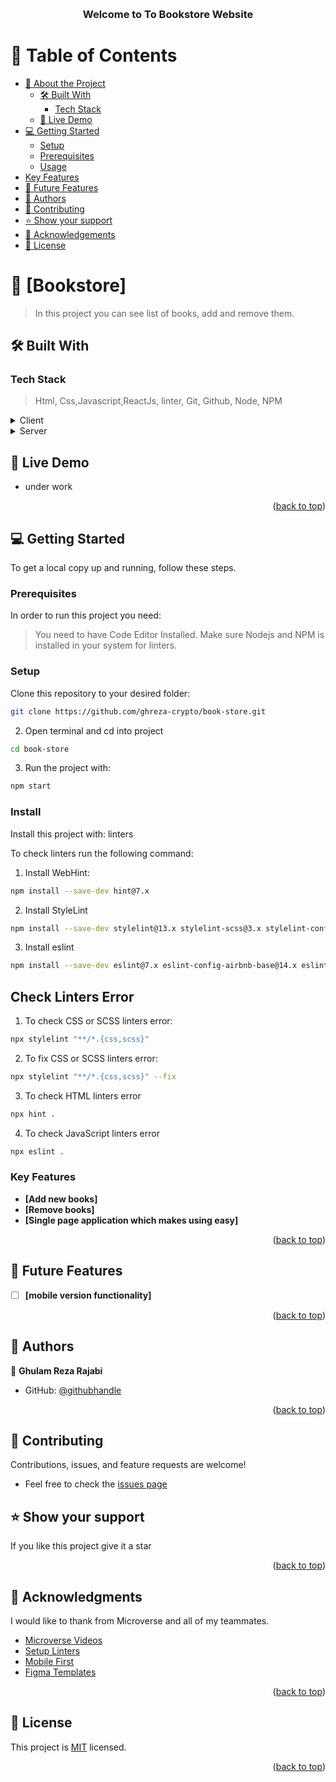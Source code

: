 <a name="readme-top"></a>

<div align="center">
  <br/>

  <h3><b>Welcome to To Bookstore Website </b></h3>

</div>

<!-- TABLE OF CONTENTS -->

# 📗 Table of Contents

- [📖 About the Project](#about-project)
  - [🛠 Built With](#built-with)
    - [Tech Stack](#tech-stack)
  - [🚀 Live Demo](#live-demo)
- [💻 Getting Started](#getting-started)
  - [Setup](#setup)
  - [Prerequisites](#prerequisites)
  - [Usage](#usage)
- [Key Features](#key-features)
- [🔭 Future Features](#future-features)
- [👥 Authors](#authors)
- [🤝 Contributing](#contributing)
- [⭐️ Show your support](#support)
- [🙏 Acknowledgements](#acknowledgements)
- [📝 License](#license)

<!-- PROJECT DESCRIPTION -->

# 📖 [Bookstore] <a name="about-project"></a>

>In this project you can see list of books, add and remove them.
## 🛠 Built With <a name="built-with"></a>

### Tech Stack <a name="tech-stack"></a>

> Html, Css,Javascript,ReactJs, linter, Git, Github, Node, NPM

<details>
  <summary>Client</summary>
  <ul>
    <li><a href="#">Html</a></li>
        <li><a href="#">Css</a></li>
        <li><a href="#">Javascript</a></li>
        <li><a href="#">React js</a></li>
  </ul>
</details>

<details>
  <summary>Server</summary>
  <ul>
    <li><a href="#">Github</a></li>
      <li><a href="#">Github Pages</a></li>
  </ul>
</details>
<!-- LIVE DEMO -->

## 🚀 Live Demo <a name="live-demo"></a>

- under work

<p align="right">(<a href="#readme-top">back to top</a>)</p>

<!-- GETTING STARTED -->

## 💻 Getting Started <a name="getting-started"></a>


To get a local copy up and running, follow these steps.

### Prerequisites

In order to run this project you need:


>You need to have Code Editor Installed.
>Make sure Nodejs and NPM is installed in your system for linters.

### Setup

Clone this repository to your desired folder:

```bash
git clone https://github.com/ghreza-crypto/book-store.git
```
2. Open terminal and cd into project
```bash
cd book-store
```
3. Run the project with:
```bash
npm start
```

### Install

Install this project with: linters

To check linters run the following command:
1. Install WebHint:
```bash
npm install --save-dev hint@7.x
```
2. Install StyleLint
```bash
npm install --save-dev stylelint@13.x stylelint-scss@3.x stylelint-config-standard@21.x stylelint-csstree-validator@1.x 
```
3. Install eslint
```bash
npm install --save-dev eslint@7.x eslint-config-airbnb-base@14.x eslint-plugin-import@2.x babel-eslint@10.x 
```
## Check Linters Error
1. To check CSS or SCSS linters error:
```bash
npx stylelint "**/*.{css,scss}"
```
2. To fix CSS or SCSS linters error:
```bash
npx stylelint "**/*.{css,scss}" --fix
```
3. To check HTML linters error
```bash
npx hint .
```
4. To check JavaScript linters error
```bash
npx eslint .
```
<!-- Features -->

### Key Features <a name="key-features"></a>

- **[Add new books]**
- **[Remove books]**
- **[Single page application which makes using easy]**


<p align="right">(<a href="#readme-top">back to top</a>)</p>


## 🔭 Future Features <a name="future-features"></a>

- [ ] **[mobile version functionality]**

<p align="right">(<a href="#readme-top">back to top</a>)</p>

<!-- AUTHORS -->

## 👥 Authors <a name="authors"></a>

>

👤 **Ghulam Reza Rajabi**

- GitHub: [@githubhandle](https://github.com/ghreza-crypto)



<p align="right">(<a href="#readme-top">back to top</a>)</p>

## 🤝 Contributing

 Contributions, issues, and feature requests are welcome!
- Feel free to check the [issues page](https://github.com/ghreza-crypto/to-do-list/issues)

## ⭐️ Show your support <a name="support"></a>

> 

If you like this project give it a star

<p align="right">(<a href="#readme-top">back to top</a>)</p>

<!-- ACKNOWLEDGEMENTS -->

## 🙏 Acknowledgments <a name="acknowledgements"></a>


I would like to thank from Microverse and all of my teammates.

- [Microverse Videos](https://www.youtube.com/watch?v=PrIY8sYwe90&ab_channel=Microversevideos)
- [Setup Linters](https://questions.microverse.org/t/configure-linters-for-html-and-css/2009)
- [Mobile First](https://www.mightyminnow.com/2013/11/what-is-mobile-first-css-and-why-does-it-rock/)
- [Figma Templates](https://www.figma.com/file/l7SqJ3ZfkAKih9sFxvWSR4/Microverse-Student-Project-1?node-id=0%3A1)

<p align="right">(<a href="#readme-top">back to top</a>)</p>
<!-- LICENSE -->

## 📝 License <a name="license"></a>

This project is [MIT](./License.md) licensed.

<p align="right">(<a href="#readme-top">back to top</a>)</p>